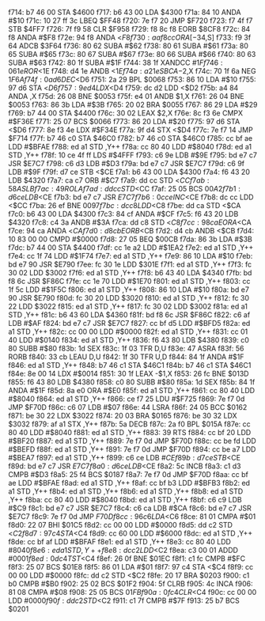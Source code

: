 f714: b7 46 00     STA    $4600
f717: b6 43 00     LDA    $4300
f71a: 84 10        ANDA   #$10
f71c: 10 27 ff 3c  LBEQ   $FF48
f720: 7e f7 20     JMP    $F720
f723: f7 4f f7     STB    $4FF7
f726: 7f f9 58     CLR    $F958
f729: f8 8c f8     EORB   $8CF8
f72c: 84 f8        ANDA   #$F8
f72e: 94 f8        ANDA   <$F8
f730: aa f8 cc     ORA    [-$34,S]
f733: f9 3f 64     ADCB   $3F64
f736: 80 62        SUBA   #$62
f738: 80 61        SUBA   #$61
f73a: 80 65        SUBA   #$65
f73c: 80 67        SUBA   #$67
f73e: 80 66        SUBA   #$66
f740: 80 63        SUBA   #$63
f742: 80 1f        SUBA   #$1F
f744: 38 1f        XANDCC #$1F
f746: 06 1e        ROR    <$1E
f748: d4 1e        ANDB   <$1E
f74a: a2 1e        SBCA   -$2,X
f74c: 70 1f 6a     NEG    $1F6A
f74f: 0a d6        DEC    <$D6
f751: 2a 29        BPL    $0068
f753: 86 10        LDA    #$10
f755: 97 d6        STA    <$D6
f757: 9e d4        LDX    <$D4
f759: dc d2        LDD    <$D2
f75b: a4 84        ANDA   ,X
f75d: 26 08        BNE    $0053
f75f: e4 01        ANDB   $1,X
f761: 26 04        BNE    $0053
f763: 86 3b        LDA    #$3B
f765: 20 02        BRA    $0055
f767: 86 29        LDA    #$29
f769: b7 44 00     STA    $4400
f76c: 30 02        LEAX   $2,X
f76e: 8c f3 6e     CMPX   #$F36E
f771: 25 07        BCS    $0066
f773: 86 20        LDA    #$20
f775: 97 d6        STA    <$D6
f777: 8e f3 4e     LDX    #$F34E
f77a: 9f d4        STX    <$D4
f77c: 7e f7 14     JMP    $F714
f77f: b7 46 c0     STA    $46C0
f782: b7 46 c0     STA    $46C0
f785: cc bf ae     LDD    #$BFAE
f788: ed a1        STD    ,Y++
f78a: cc 80 40     LDD    #$8040
f78d: ed a1        STD    ,Y++
f78f: 10 ce 4f ff  LDS    #$4FFF
f793: c6 9e        LDB    #$9E
f795: bd e7 c7     JSR    $E7C7
f798: c6 d3        LDB    #$D3
f79a: bd e7 c7     JSR    $E7C7
f79d: c6 9f        LDB    #$9F
f79f: d7 ce        STB    <$CE
f7a1: b6 43 00     LDA    $4300
f7a4: f6 43 20     LDB    $4320
f7a7: ca c7        ORB    #$C7
f7a9: dd cc        STD    <$CC
f7ab: 58           ASLB
f7ac: 49           ROLA
f7ad: dd cc        STD    <$CC
f7af: 25 05        BCS    $00A2
f7b1: d6 ce        LDB    <$CE
f7b3: bd e7 c7     JSR    $E7C7
f7b6: 0c ce        INC    <$CE
f7b8: dc cc        LDD    <$CC
f7ba: 26 ef        BNE    $0097
f7bc: dc c8        LDD    <$C8
f7be: dd ca        STD    <$CA
f7c0: b6 43 00     LDA    $4300
f7c3: 84 cf        ANDA   #$CF
f7c5: f6 43 20     LDB    $4320
f7c8: c4 3a        ANDB   #$3A
f7ca: dd c8        STD    <$C8
f7cc: 98 ca        EORA   <$CA
f7ce: 94 ca        ANDA   <$CA
f7d0: d8 cb        EORB   <$CB
f7d2: d4 cb        ANDB   <$CB
f7d4: 10 83 00 00  CMPD   #$0000
f7d8: 27 05        BEQ    $00CB
f7da: 86 3b        LDA    #$3B
f7dc: b7 44 00     STA    $4400
f7df: cc 1e a2     LDD    #$1EA2
f7e2: ed a1        STD    ,Y++
f7e4: cc 1f 74     LDD    #$1F74
f7e7: ed a1        STD    ,Y++
f7e9: 86 10        LDA    #$10
f7eb: bd e7 90     JSR    $E790
f7ee: fc 30 1e     LDD    $301E
f7f1: ed a1        STD    ,Y++
f7f3: fc 30 02     LDD    $3002
f7f6: ed a1        STD    ,Y++
f7f8: b6 43 40     LDA    $4340
f7fb: bd f8 6c     JSR    $F86C
f7fe: cc 1e 70     LDD    #$1E70
f801: ed a1        STD    ,Y++
f803: cc 1f 5c     LDD    #$1F5C
f806: ed a1        STD    ,Y++
f808: 86 10        LDA    #$10
f80a: bd e7 90     JSR    $E790
f80d: fc 30 20     LDD    $3020
f810: ed a1        STD    ,Y++
f812: fc 30 22     LDD    $3022
f815: ed a1        STD    ,Y++
f817: fc 30 02     LDD    $3002
f81a: ed a1        STD    ,Y++
f81c: b6 43 60     LDA    $4360
f81f: bd f8 6c     JSR    $F86C
f822: c6 af        LDB    #$AF
f824: bd e7 c7     JSR    $E7C7
f827: cc bf d5     LDD    #$BFD5
f82a: ed a1        STD    ,Y++
f82c: cc 00 00     LDD    #$0000
f82f: ed a1        STD    ,Y++
f831: cc 01 40     LDD    #$0140
f834: ed a1        STD    ,Y++
f836: f6 43 80     LDB    $4380
f839: c0 80        SUBB   #$80
f83b: 1d           SEX
f83c: 1f 03        TFR    D,U
f83e: 47           ASRA
f83f: 56           RORB
f840: 33 cb        LEAU   D,U
f842: 1f 30        TFR    U,D
f844: 84 1f        ANDA   #$1F
f846: ed a1        STD    ,Y++
f848: b7 46 c1     STA    $46C1
f84b: b7 46 c1     STA    $46C1
f84e: 8e 00 14     LDX    #$0014
f851: 30 1f        LEAX   -$1,X
f853: 26 fc        BNE    $013D
f855: f6 43 80     LDB    $4380
f858: c0 80        SUBB   #$80
f85a: 1d           SEX
f85b: 84 1f        ANDA   #$1F
f85d: 8a e0        ORA    #$E0
f85f: ed a1        STD    ,Y++
f861: cc 80 40     LDD    #$8040
f864: ed a1        STD    ,Y++
f866: ce f7 25     LDU    #$F725
f869: 7e f7 0d     JMP    $F70D
f86c: c6 07        LDB    #$07
f86e: 44           LSRA
f86f: 24 05        BCC    $0162
f871: be 30 22     LDX    $3022
f874: 20 03        BRA    $0165
f876: be 30 32     LDX    $3032
f879: af a1        STX    ,Y++
f87b: 5a           DECB
f87c: 2a f0        BPL    $015A
f87e: cc 80 40     LDD    #$8040
f881: ed a1        STD    ,Y++
f883: 39           RTS
f884: cc bf 20     LDD    #$BF20
f887: ed a1        STD    ,Y++
f889: 7e f7 0d     JMP    $F70D
f88c: cc be fd     LDD    #$BEFD
f88f: ed a1        STD    ,Y++
f891: 7e f7 0d     JMP    $F70D
f894: cc be a7     LDD    #$BEA7
f897: ed a1        STD    ,Y++
f899: c6 ce        LDB    #$CE
f89b: d7 ce        STB    <$CE
f89d: bd e7 c7     JSR    $E7C7
f8a0: d6 ce        LDB    <$CE
f8a2: 5c           INCB
f8a3: c1 d3        CMPB   #$D3
f8a5: 25 f4        BCS    $0187
f8a7: 7e f7 0d     JMP    $F70D
f8aa: cc bf ae     LDD    #$BFAE
f8ad: ed a1        STD    ,Y++
f8af: cc bf b3     LDD    #$BFB3
f8b2: ed a1        STD    ,Y++
f8b4: ed a1        STD    ,Y++
f8b6: ed a1        STD    ,Y++
f8b8: ed a1        STD    ,Y++
f8ba: cc 80 40     LDD    #$8040
f8bd: ed a1        STD    ,Y++
f8bf: c6 c9        LDB    #$C9
f8c1: bd e7 c7     JSR    $E7C7
f8c4: c6 ca        LDB    #$CA
f8c6: bd e7 c7     JSR    $E7C7
f8c9: 7e f7 0d     JMP    $F70D
f8cc: 96 c6        LDA    <$C6
f8ce: 81 01        CMPA   #$01
f8d0: 22 07        BHI    $01C5
f8d2: cc 00 00     LDD    #$0000
f8d5: dd c2        STD    <$C2
f8d7: 97 c4        STA    <$C4
f8d9: cc 60 00     LDD    #$6000
f8dc: ed a1        STD    ,Y++
f8de: cc bf af     LDD    #$BFAF
f8e1: ed a1        STD    ,Y++
f8e3: cc 80 40     LDD    #$8040
f8e6: ed a1        STD    ,Y++
f8e8: dc c2        LDD    <$C2
f8ea: c3 00 01     ADDD   #$0001
f8ed: 0d c4        TST    <$C4
f8ef: 26 0f        BNE    $01EC
f8f1: c1 fc        CMPB   #$FC
f8f3: 25 07        BCS    $01E8
f8f5: 86 01        LDA    #$01
f8f7: 97 c4        STA    <$C4
f8f9: cc 00 00     LDD    #$0000
f8fc: dd c2        STD    <$C2
f8fe: 20 17        BRA    $0203
f900: c1 b0        CMPB   #$B0
f902: 25 02        BCS    $01F2
f904: 5f           CLRB
f905: 4c           INCA
f906: 81 08        CMPA   #$08
f908: 25 05        BCS    $01FB
f90a: 0f c4        CLR    <$C4
f90c: cc 00 00     LDD    #$0000
f90f: dd c2        STD    <$C2
f911: c1 7f        CMPB   #$7F
f913: 25 b7        BCS    $0201
